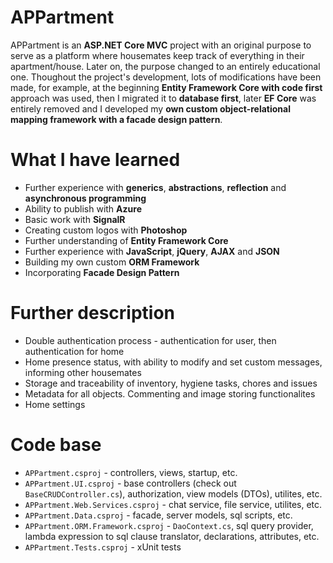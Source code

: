 # APPartment

APPartment is an **ASP.NET Core MVC** project with an original purpose to serve as a platform where housemates keep track of everything in their apartment/house.
Later on, the purpose changed to an entirely educational one. Thoughout the project's development, lots of modifications have been made, for example, at the beginning **Entity Framework Core with code first** approach was used, then I migrated it to **database first**, later **EF Core** was entirely removed and I developed my **own custom object-relational mapping framework with a facade design pattern**.

# What I have learned

* Further experience with **generics**, **abstractions**, **reflection** and **asynchronous programming**
* Ability to publish with **Azure**
* Basic work with **SignalR**
* Creating custom logos with **Photoshop**
* Further understanding of **Entity Framework Core**
* Further experience with **JavaScript**, **jQuery**, **AJAX** and **JSON**
* Building my own custom **ORM Framework**
* Incorporating **Facade Design Pattern**

# Further description

* Double authentication process - authentication for user, then authentication for home
* Home presence status, with ability to modify and set custom messages, informing other housemates
* Storage and traceability of inventory, hygiene tasks, chores and issues
* Metadata for all objects. Commenting and image storing functionalites
* Home settings

# Code base

* `APPartment.csproj` - controllers, views, startup, etc.
* `APPartment.UI.csproj` - base controllers (check out `BaseCRUDController.cs`), authorization, view models (DTOs), utilites, etc.
* `APPartment.Web.Services.csproj` - chat service, file service, utilites, etc.
* `APPartment.Data.csproj` - facade, server models, sql scripts, etc.
* `APPartment.ORM.Framework.csproj` - `DaoContext.cs`, sql query provider, lambda expression to sql clause translator, declarations, attributes, etc.
* `APPartment.Tests.csproj` - xUnit tests
